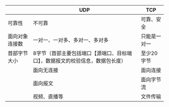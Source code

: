|                | UDP                                                          | TCP          |
| -------------- | ------------------------------------------------------------ | ------------ |
| 可靠性         | 不可靠                                                       | 可靠、安全   |
| 面向对象连接数 | 一对一、一对多、多对一、多对多                               | 只能是一对一 |
| 首部字节大小   | 8字节（首部主要包括端口【源端口、目标端口】，数据报文的校验信息，数据包长度） | 至少20字节   |
|                | 面向无连接                                                   | 面向连接     |
|                | 面向报文                                                     | 面向字节流   |
|                | 视频、直播等                                                 | 文件传输     |


